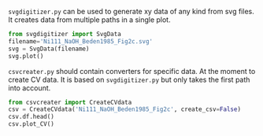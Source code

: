 `svgdigitizer.py` can be used to generate xy data of any kind from svg files. It creates data from multiple paths in a single plot.  
 
```python
from svgdigitizer import SvgData
filename='Ni111_NaOH_Beden1985_Fig2c.svg'
svg = SvgData(filename)
svg.plot()
```

`csvcreater.py` should contain converters for specific data. At the moment to create CV data. It is based on `svgdigitizer.py` but only takes the first path into account.

```python
from csvcreater import CreateCVdata
csv = CreateCVdata('Ni111_NaOH_Beden1985_Fig2c', create_csv=False)
csv.df.head()
csv.plot_CV()
```
